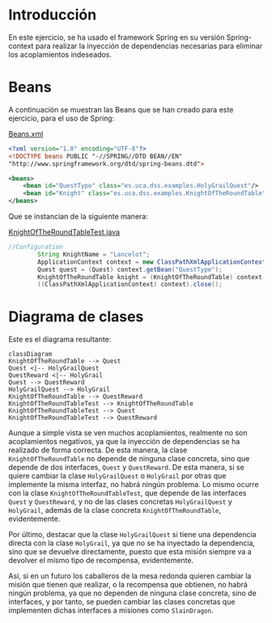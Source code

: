 # Introducción
En este ejercicio, se ha usado el framework Spring en su versión Spring-context para realizar la inyección de dependencias necesarias para eliminar los acoplamientos indeseados.

# Beans
A continuación se muestran las Beans que se han creado para este ejercicio, para el uso de Spring:

[Beans.xml](knightoftheroundtable/src/main/java/Beans.xml)
```xml
<?xml version="1.0" encoding="UTF-8"?>
<!DOCTYPE beans PUBLIC "-//SPRING//DTD BEAN//EN"
"http://www.springframework.org/dtd/spring-beans.dtd">

<beans>
    <bean id="QuestType" class="es.uca.dss.examples.HolyGrailQuest"/>
    <bean id="Knight" class="es.uca.dss.examples.KnightOfTheRoundTable" scope="prototype"/>
</beans>
```
Que se instancian de la siguiente manera:

[KnightOfTheRoundTableTest.java](knightoftheroundtable/src/test/java/es/uca/dss/examples/KnightOfTheRoundTableTest.java)
```java
//Configuration
        String KnightName = "Lancelot";
        ApplicationContext context = new ClassPathXmlApplicationContext("Beans.xml");
        Quest quest = (Quest) context.getBean("QuestType");
        KnightOfTheRoundTable knight = (KnightOfTheRoundTable) context.getBean("Knight", KnightName, quest);
        ((ClassPathXmlApplicationContext) context).close();
```

# Diagrama de clases
Este es el diagrama resultante:

```mermaid
classDiagram
KnightOfTheRoundTable --> Quest
Quest <|-- HolyGrailQuest
QuestReward <|-- HolyGrail
Quest --> QuestReward
HolyGrailQuest --> HolyGrail
KnightOfTheRoundTable --> QuestReward   
KnightOfTheRoundTableTest --> KnightOfTheRoundTable
KnightOfTheRoundTableTest --> Quest
KnightOfTheRoundTableTest --> QuestReward
```

Aunque a simple vista se ven muchos acoplamientos, realmente no son acoplamientos negativos, ya que la inyección de dependencias se ha realizado de forma correcta. De esta manera, la clase `KnightOfTheRoundTable` no depende de ninguna clase concreta, sino que depende de dos interfaces, `Quest` y `QuestReward`. De esta manera, si se quiere cambiar la clase `HolyGrailQuest` o `HolyGrail` por otras que implemente la misma interfaz, no habrá ningún problema. Lo mismo ocurre con la clase `KnightOfTheRoundTableTest`, que depende de las interfaces `Quest` y `QuestReward`, y no de las clases concretas `HolyGrailQuest` y `HolyGrail`, además de la clase concreta `KnightOfTheRoundTable`, evidentemente.

Por último, destacar que la clase `HolyGrailQuest` si tiene una dependencia directa con la clase `HolyGrail`, ya que no se ha inyectado la dependencia, sino que se devuelve directamente, puesto que esta misión siempre va a devolver el mismo tipo de recompensa, evidentemente.

Así, si en un futuro los caballeros de la mesa redonda quieren cambiar la misión que tienen que realizar, o la recompensa que obtienen, no habrá ningún problema, ya que no dependen de ninguna clase concreta, sino de interfaces, y por tanto, se pueden cambiar las clases concretas que implementen dichas interfaces a misiones como `SlainDragon`.